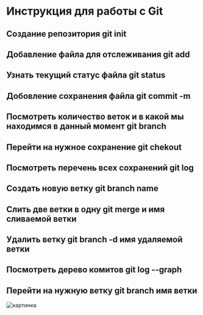 # Инструкция для работы c Git 

## Создание репозитория git init 

## Добавление файла для отслеживания git add

## Узнать текущий статус файла git status

## Добовление сохранения файла git commit -m

## Посмотреть количество веток  и в какой мы находимся в данный момент git branch

## Перейти на нужное сохранение git chekout

## Посмотреть перечень всех сохранений git log

## Создать новую ветку git branch name

## Слить две ветки в одну git merge и имя сливаемой ветки

## Удалить ветку git branch -d имя удаляемой ветки

## Посмотреть дерево комитов git log --graph

## Перейти на нужную ветку git branch имя ветки

![картинка](C:\Users\1\Desktop\1)








